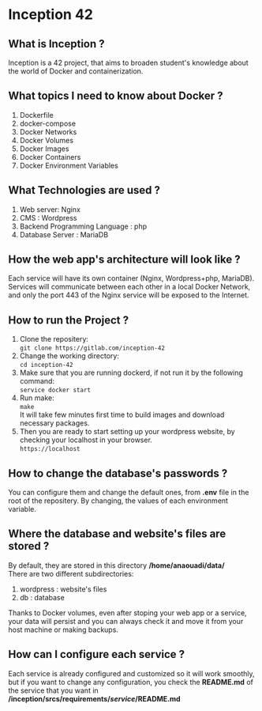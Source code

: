 # Inception  42

## What is Inception ? ##
Inception is a 42 project, that aims to broaden student's knowledge about the world of Docker and containerization.

## What topics I need to know about Docker ? ##
1. Dockerfile
2. docker-compose
3. Docker Networks
4. Docker Volumes
5. Docker Images
6. Docker Containers
7. Docker Environment Variables

## What Technologies are used ? ##
1. Web server: Nginx
2. CMS : Wordpress
3. Backend Programming Language : php
4. Database Server : MariaDB

## How the web app's architecture will look like ? ##
Each service will have its own container (Nginx, Wordpress+php, MariaDB). Services will communicate between each other in a local Docker Network, and only the port 443 of the Nginx service will be exposed to the Internet.

## How to run the Project ? ##
1. Clone the repositery:  
	`git clone https://gitlab.com/inception-42`
2. Change the working directory:  
	`cd inception-42`
3. Make sure that you are running dockerd, if not run it by the following command:  
   `service docker start`
4. Run make:  
	`make`  
It will take few minutes first time to build images and download necessary packages.
5. Then you are ready to start setting up your wordpress website, by checking your localhost in your browser.  
   `https://localhost`

## How to change the database's passwords ? ##
You can configure them and change the default ones, from **.env** file in the root of the repositery. By changing, the values of each environment variable.

## Where the database and website's files are stored ? ##
By default, they are stored in this directory **/home/anaouadi/data/**  
There are two different subdirectories:  
1. wordpress : website's files
2. db : database  

Thanks to Docker volumes, even after stoping your web app or a service, your data will persist and you can always check it and move it from your host machine or making backups.

## How can I configure each service ? ##
Each service is already configured and customized so it will work smoothly, but if you want to change any configuration, you check the **README.md** of the service that you want in **/inception/srcs/requirements/*service*/README.md**
